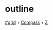 # outline

[#grid](https://github.com/dotjay/hashgrid) + [Compass](https://github.com/chriseppstein/compass) + [Z](https://github.com/Cerdic/Z)